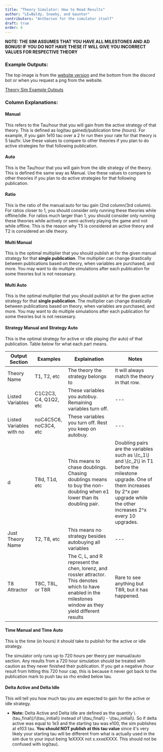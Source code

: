 ```yaml
---
title: "Theory Simulator: How to Read Results"
author: "LE★Baldy, Snaeky, and Gaunter"
contributors: "Antharion for the simulator itself"
draft: true
order: 4
---
```


**NOTE: THE SIM ASSUMES THAT YOU HAVE ALL MILESTONES AND AD BONUS! IF YOU DO NOT HAVE THESE IT WILL GIVE YOU INCORRECT VALUES FOR RESPECTIVE THEORY**

### Example Outputs:
The top image is from the [website version](https://bit.ly/anthsim) and the bottom from the discord bot or when you request a png from the website.

[Theory Sim Example Outputs](exponential-idle-guides/src/images/TheorySimExampleOutputs.PNG)

### Column Explanations:
#### Manual
This refers to the Tau/hour that you will gain from the active strategy of that theory. 
This is defined as log(tau gained)/publication time (hours). 
For example, if you gain 1e10 tau over a 2 hr run then your rate for that theory is 5 tau/hr.
Use these values to compare to other theories if you plan to do active strategies for that following publication.

#### Auto
This is the Tau/hour that you will gain from the idle strategy of the theory. 
This is defined the same way as Manual.
Use these values to compare to other theories if you plan to do active strategies for that following publication.

#### Ratio
This is the ratio of the manual:auto for tau gain (2nd column/3rd column). 
For ratios closer to 1, you should consider only running these theories while offline/idle.
For ratios much larger than 1, you should consider only running these theories while actively or semi-actively playing the game and not while offline. 
This is the reason why T5 is considered an active theory and T2 is considered an idle theory.

#### Multi Manual
This is the optimal multiplier that you should publish at for the given manual strategy for that **single publication**. 
The multiplier can change drastically between publications based on theory, when variables are purchased, and more.
You may want to do multiple simulations after each publication for some theories but is not nessesary.

#### Multi Auto
This is the optimal multiplier that you should publish at for the given active strategy for that **single publication**. 
The multiplier can change drastically between publications based on theory, when variables are purchased, and more.
You may want to do multiple simulations after each publication for some theories but is not nessesary.

#### Strategy Manual and Strategy Auto
This is the optimal strategy for active or idle playing (for auto) of that publication. Table below for what each part means.

Output Section | Examples | Explaination | Notes
| --- | --- | --- | --- |
Theory Name | T1, T2, etc | The theory the strategy belongs to | It will always match the theory in that row.
Listed Variables | C1C2C3, C4, Q1Q2, etc | These variables you autobuy. Remaining variables turn off. | ---
Listed Variables with no | noC4C5C6, noC3C4, etc | These variables you turn off. Rest you keep on autobuy. | ---
d | T8d, T1d, etc | This means to chase doublings. Chasing doublings means to buy the non-doubling when e1 lower than its doubling pair. | Doubling pairs are the variables such as \\(c_1\\) and \\(c_2\\) in T1 before the milestone upgrade. One of them increases by 2^x per upgrade while the other increases 2^x every 10 upgrades. 
Just Theory Name | T2, T8, etc | This means no strategy besides autobuying all variables | ---
T8  Attractor | T8C, T8L, or T8R | The C, L, and R represent the chen, lorenz, and rossler attractor. This denotes which to have enabled in the milestones window as they yield different results | Rare to see anything but T8R, but it has happened.

#### Time Manual and Time Auto
This is the time (in hours) it should take to publish for the active or idle strategy.

The simulator only runs up to 720 hours per theory per manual/auto section. 
Any results from a 720 hour simulation should be treated with caution as they never finished their publication.
If you get a negative /hour result from hitting this 720 hour cap, this is because it never got back to the publication mark to push tau so rho ended below tau.

#### Delta Active and Delta Idle
This will tell you how much tau you are expected to gain for the active or idle strategy. 

- **Note:** Delta Active and Delta Idle are defined as the quantity \\(tau_final\\)/\\(tau_initial\\) instead of \\(tau_final\\) - \\(tau_initial\\). 
So if delta active was equal to 1e3 and the starting tau was e100, the sim publishes at e103 tau. 
**You should NOT publish at this tau value** since it's very likely your starting tau will be different from what is actually used in the sim due to your input being 1eXXXX not x.xxxeXXXX. 
This should not be confused with log(tau).
